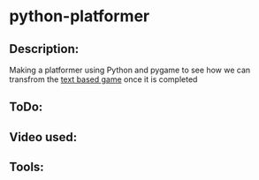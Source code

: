 # python-platformer

<h2>Description:</h2>
Making a platformer using Python and pygame to see how we can transfrom the <a href="https://github.com/fb0801/python-text-game" target="_blank">text based game</a> once it is completed


<h2>ToDo:</h2>


<h2>Video used:</h2>


<h2>Tools:</h2>


